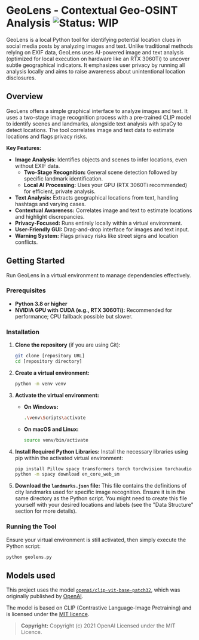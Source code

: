 # GeoLens - Contextual Geo-OSINT Analysis ![Status: WIP](https://img.shields.io/badge/Status-WIP-orange.svg)

GeoLens is a local Python tool for identifying potential location clues in social media posts by analyzing images and text. Unlike traditional methods relying on EXIF data, GeoLens uses AI-powered image and text analysis (optimized for local execution on hardware like an RTX 3060Ti) to uncover subtle geographical indicators. It emphasizes user privacy by running all analysis locally and aims to raise awareness about unintentional location disclosures.

## Overview

GeoLens offers a simple graphical interface to analyze images and text. It uses a two-stage image recognition process with a pre-trained CLIP model to identify scenes and landmarks, alongside text analysis with spaCy to detect locations. The tool correlates image and text data to estimate locations and flags privacy risks.

**Key Features:**

- **Image Analysis:** Identifies objects and scenes to infer locations, even without EXIF data.
  - **Two-Stage Recognition:** General scene detection followed by specific landmark identification.
  - **Local AI Processing:** Uses your GPU (RTX 3060Ti recommended) for efficient, private analysis.
- **Text Analysis:** Extracts geographical locations from text, handling hashtags and varying cases.
- **Contextual Awareness:** Correlates image and text to estimate locations and highlight discrepancies.
- **Privacy-Focused:** Runs entirely locally within a virtual environment.
- **User-Friendly GUI:** Drag-and-drop interface for images and text input.
- **Warning System:** Flags privacy risks like street signs and location conflicts.

## Getting Started

Run GeoLens in a virtual environment to manage dependencies effectively.

### Prerequisites

- **Python 3.8 or higher**
- **NVIDIA GPU with CUDA (e.g., RTX 3060Ti):** Recommended for performance; CPU fallback possible but slower.

### Installation

1.  **Clone the repository** (if you are using Git):
    ```bash
    git clone [repository URL]
    cd [repository directory]
    ```
2.  **Create a virtual environment:**
    ```bash
    python -m venv venv
    ```
3.  **Activate the virtual environment:**
    * **On Windows:**
        ```bash
        .\venv\Scripts\activate
        ```
    * **On macOS and Linux:**
        ```bash
        source venv/bin/activate
        ```
4.  **Install Required Python Libraries:** Install the necessary libraries using pip within the activated virtual environment:

    ```bash
    pip install Pillow spacy transformers torch torchvision torchaudio tkinter tkinterdnd2
    python -m spacy download en_core_web_sm
    ```
5.  **Download the `landmarks.json` file:** This file contains the definitions of city landmarks used for specific image recognition. Ensure it is in the same directory as the Python script. You might need to create this file yourself with your desired locations and labels (see the "Data Structure" section for more details).

### Running the Tool

Ensure your virtual environment is still activated, then simply execute the Python script:

```bash
python geolens.py
```

## Models used

This project uses the model [`openai/clip-vit-base-patch32`](https://huggingface.co/openai/clip-vit-base-patch32), which was originally published by [OpenAI](https://openai.com/).

The model is based on CLIP (Contrastive Language-Image Pretraining) and is licensed under the [MIT licence](https://github.com/openai/CLIP/blob/main/LICENSE).

> **Copyright:** 
> Copyright (c) 2021 OpenAI 
> Licensed under the MIT Licence.

